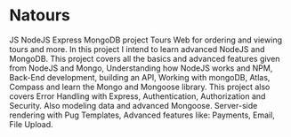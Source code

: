 # Natours
JS NodeJS Express MongoDB project
Tours Web for ordering and viewing tours and more.
In this project I intend to learn advanced NodeJS and MongoDB.
This project covers all the basics and advanced features given from NodeJS and Mongo, Understanding how NodeJS works and NPM, Back-End development, building an API,
Working with mongoDB, Atlas, Compass and learn the Mongo and Mongoose library.
This project also covers Error Handling with Express, Authentication, Authorization and Security. Also modeling data and advanced Mongoose.
Server-side rendering with Pug Templates, Advanced features like: Payments, Email, File Upload.
